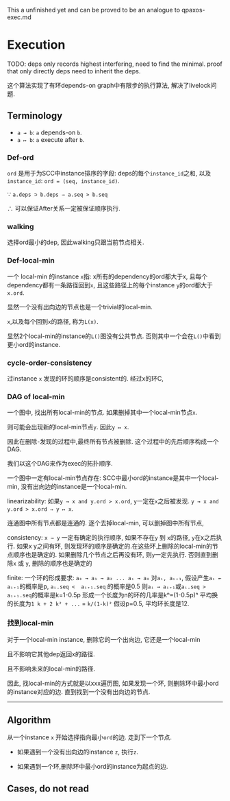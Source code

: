 This a unfinished yet and can be proved to be an analogue to qpaxos-exec.md

# Execution

TODO: deps only records highest interfering, need to find the minimal. proof
that only directly deps  need to inherit the deps.

这个算法实现了有环depends-on graph中有限步的执行算法,
解决了livelock问题.


## Terminology

- `a → b`: `a` depends-on `b`.
- `a ↦ b`: `a` execute after `b`.

### Def-ord

`ord` 是用于为SCC中instance排序的字段: deps的每个`instance_id`之和, 以及`instance_id`:
`ord = (seq, instance_id)`.

∵ `a.deps ⊃ b.deps ⇒ a.seq > b.seq`

∴ 可以保证After关系一定被保证顺序执行.


### walking

选择ord最小的dep, 因此walking只跟当前节点相关.

### Def-local-min

一个 local-min 的instance `x`指: x所有的dependency的ord都大于x, 且每个dependency都有一条路径回到`x`, 且这些路径上的每个instance `y`的ord都大于`x.ord`.

显然一个没有出向边的节点也是一个trivial的local-min.

`x`,以及每个回到`x`的路径, 称为`L(x)`.

显然2个local-min的instance的`L()`图没有公共节点. 否则其中一个会在`L()`中看到更小ord的instance.


### cycle-order-consistency

过instance `x` 发现的环的顺序是consistent的.
经过x的环C, 


### DAG of local-min

一个图中, 找出所有local-min的节点. 如果删掉其中一个local-min节点`x`.

则可能会出现新的local-min节点`y`. 因此`y ↦ x`.

因此在删除-发现的过程中,最终所有节点被删除. 这个过程中的先后顺序构成一个DAG.

我们以这个DAG来作为exec的拓扑顺序.

一个图中一定有local-min节点存在: SCC中最小ord的instance是其中一个local-min,
没有出向边的instance是一个local-min.

linearizability: 如果`y → x and y.ord > x.ord`, `y`一定在`x`之后被发现.
`y → x and y.ord > x.ord ⇒ y ↦ x`.


连通图中所有节点都是连通的. 逐个去掉local-min, 可以删掉图中所有节点, 

consistency:
`x → y` 一定有确定的执行顺序,
如果不存在`y` 到 `x`的路径, `y`在x之后执行.
如果x y之间有环,
则发现环的顺序是确定的.在这些环上删除的local-min的节点顺序也是确定的.
如果删除几个节点之后再没有环, 则`y`一定先执行.
否则直到删除`x` 或 `y`, 删除的顺序也是确定的

finite:
一个环的形成要求: `a₀ → a₁ → a₂ ... aᵢ → a₀`
对`aᵢ, aᵢ₊₁`, 假设产生`aᵢ ←  aᵢ₊₁`的概率是p, `aᵢ.seq <  aᵢ₊₁.seq` 的概率是0.5
则`aᵢ → aᵢ₊₁`或`aᵢ.seq > aᵢ₊₁.seq`的概率是k=1-0.5p
形成一个长度为n的环的几率是kⁿ=(1-0.5p)ⁿ
平均换的长度为`1 k + 2 k² + ...` = `k/(1-k)²`
假设p=0.5, 平均环长度是12.

### 找到local-min

对于一个local-min instance, 删除它的一个出向边, 它还是一个local-min

且不影响它其他dep返回x的路径.

且不影响未来的local-min的路径.

因此, 找local-min的方式就是以xxx遍历图, 如果发现一个环, 则删除环中最小ord的instance对应的边. 直到找到一个没有出向边的节点.



---


## Algorithm


从一个instance `x` 开始选择指向最小`ord`的边. 走到下一个节点.

-   如果遇到一个没有出向边的instance `z`, 执行`z`.

-   如果遇到一个环,删除环中最小ord的instance为起点的边.




## Cases, do not read


<!-- vim: iskeyword+=-
-->
